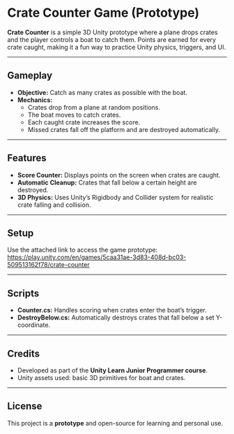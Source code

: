 # Crate Counter Game (Prototype)

**Crate Counter** is a simple 3D Unity prototype where a plane drops crates and the player controls a boat to catch them. Points are earned for every crate caught, making it a fun way to practice Unity physics, triggers, and UI.

---

## Gameplay

- **Objective:** Catch as many crates as possible with the boat.
- **Mechanics:**
  - Crates drop from a plane at random positions.
  - The boat moves to catch crates.
  - Each caught crate increases the score.
  - Missed crates fall off the platform and are destroyed automatically.

---

## Features

- **Score Counter:** Displays points on the screen when crates are caught.
- **Automatic Cleanup:** Crates that fall below a certain height are destroyed.
- **3D Physics:** Uses Unity’s Rigidbody and Collider system for realistic crate falling and collision.

---

## Setup

Use the attached link to access the game prototype:  
https://play.unity.com/en/games/5caa31ae-3d83-408d-bc03-509513162f78/crate-counter  

---

## Scripts

- **Counter.cs:** Handles scoring when crates enter the boat’s trigger.
- **DestroyBelow.cs:** Automatically destroys crates that fall below a set Y-coordinate.

---

## Credits

- Developed as part of the **Unity Learn Junior Programmer course**.
- Unity assets used: basic 3D primitives for boat and crates.

---

## License

This project is a **prototype** and open-source for learning and personal use.
